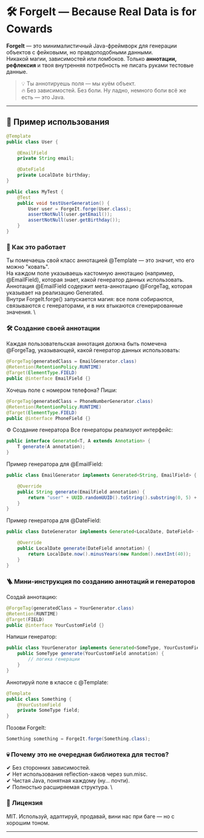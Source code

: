 # 🛠️ ForgeIt — Because Real Data is for Cowards

**ForgeIt** — это минималистичный Java-фреймворк для генерации объектов с фейковыми, но правдоподобными данными.  
Никакой магии, зависимостей или ломбоков. Только **аннотации, рефлексия** и твоя внутренняя потребность не писать руками тестовые данные.

> 💡 Ты аннотируешь поля — мы куём объект.  
> 🔥 Без зависимостей. Без боли. Ну ладно, немного боли всё же есть — это Java.

---

## 🚀 Пример использования

```java
@Template
public class User {

    @EmailField
    private String email;

    @DateField
    private LocalDate birthday;
}

public class MyTest {
    @Test
    public void testUserGeneration() {
        User user = ForgeIt.forge(User.class);
        assertNotNull(user.getEmail());
        assertNotNull(user.getBirthday());
    }
}
```

### 🧩 Как это работает
Ты помечаешь свой класс аннотацией @Template — это значит, что его можно "ковать". \
На каждом поле указываешь кастомную аннотацию (например, @EmailField), которая знает, какой генератор данных использовать. \
Аннотация @EmailField содержит мета-аннотацию @ForgeTag, которая указывает на реализацию Generated. \
Внутри ForgeIt.forge() запускается магия: все поля собираются, связываются с генераторами, и в них втыкаются сгенерированные значения. \

### 🛠 Создание своей аннотации
Каждая пользовательская аннотация должна быть помечена @ForgeTag, указывающей, какой генератор данных использовать:
```java
@ForgeTag(generatedClass = EmailGenerator.class)
@Retention(RetentionPolicy.RUNTIME)
@Target(ElementType.FIELD)
public @interface EmailField {}
```

Хочешь поле с номером телефона? Пиши:
```java
@ForgeTag(generatedClass = PhoneNumberGenerator.class)
@Retention(RetentionPolicy.RUNTIME)
@Target(ElementType.FIELD)
public @interface PhoneField {}
```

⚙️ Создание генератора
Все генераторы реализуют интерфейс:

```java
public interface Generated<T, A extends Annotation> {
    T generate(A annotation);
}
```

Пример генератора для @EmailField:
```java
public class EmailGenerator implements Generated<String, EmailField> {

    @Override
    public String generate(EmailField annotation) {
        return "user" + UUID.randomUUID().toString().substring(0, 5) + "@example.com";
    }
}
```

Пример генератора для @DateField:
```java
public class DateGenerator implements Generated<LocalDate, DateField> {

    @Override
    public LocalDate generate(DateField annotation) {
        return LocalDate.now().minusYears(new Random().nextInt(40));
    }
}
```

### 🪜 Мини-инструкция по созданию аннотаций и генераторов
Создай аннотацию:
```java
@ForgeTag(generatedClass = YourGenerator.class)
@Retention(RUNTIME)
@Target(FIELD)
public @interface YourCustomField {}
```

Напиши генератор:
```java
public class YourGenerator implements Generated<SomeType, YourCustomField> {
    public SomeType generate(YourCustomField annotation) {
        // логика генерации
    }
}
```

Аннотируй поле в классе с @Template:
```java
@Template
public class Something {
    @YourCustomField
    private SomeType field;
}
```

Позови ForgeIt:
```java
Something something = ForgeIt.forge(Something.class);
```

### 💀 Почему это не очередная библиотека для тестов?
✔ Без сторонних зависимостей. \
✔ Нет использования reflection-хаков через sun.misc. \
✔ Чистая Java, понятная каждому (ну… почти). \
✔ Полностью расширяемая структура. \

### 🤝 Лицензия
MIT. Используй, адаптируй, продавай, вини нас при баге — но с хорошим тоном.

---







